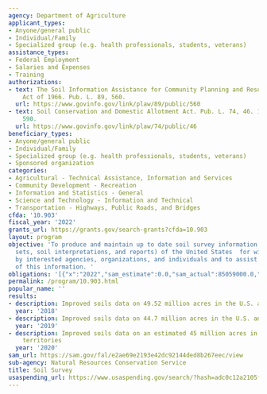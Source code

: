 ```yaml
---
agency: Department of Agriculture
applicant_types:
- Anyone/general public
- Individual/Family
- Specialized group (e.g. health professionals, students, veterans)
assistance_types:
- Federal Employment
- Salaries and Expenses
- Training
authorizations:
- text: The Soil Information Assistance for Community Planning and Resource Development
    Act of 1966. Pub. L. 89, 560.
  url: https://www.govinfo.gov/link/plaw/89/public/560
- text: Soil Conservation and Domestic Allotment Act. Pub. L. 74, 46. 16 U.S.C. &sect;
    590.
  url: https://www.govinfo.gov/link/plaw/74/public/46
beneficiary_types:
- Anyone/general public
- Individual/Family
- Specialized group (e.g. health professionals, students, veterans)
- Sponsored organization
categories:
- Agricultural - Technical Assistance, Information and Services
- Community Development - Recreation
- Information and Statistics - General
- Science and Technology - Information and Technical
- Transportation - Highways, Public Roads, and Bridges
cfda: '10.903'
fiscal_year: '2022'
grants_url: https://grants.gov/search-grants?cfda=10.903
layout: program
objective: 'To produce and maintain up to date soil survey information (maps, data
  sets, soil interpretations, and reports) of the United States  for widespread use
  by interested agencies, organizations, and individuals and to assist in the use
  of this information. '
obligations: '[{"x":"2022","sam_estimate":0.0,"sam_actual":85059000.0,"usa_spending_actual":4192258.14},{"x":"2023","sam_estimate":99180000.0,"sam_actual":0.0,"usa_spending_actual":844029.25},{"x":"2024","sam_estimate":89166000.0,"sam_actual":0.0,"usa_spending_actual":8293039.63}]'
permalink: /program/10.903.html
popular_name: ''
results:
- description: Improved soils data on 49.52 million acres in the U.S. and territories
  year: '2018'
- description: Improved soils data on 44.7 million acres in the U.S. and territories
  year: '2019'
- description: Improved soils data on an estimated 45 million acres in the U.S. and
    territories
  year: '2020'
sam_url: https://sam.gov/fal/e2ae69e2193e42dc92144ded8b267eec/view
sub-agency: Natural Resources Conservation Service
title: Soil Survey
usaspending_url: https://www.usaspending.gov/search/?hash=adc0c12a2105f7767e271a669b3753e2
---
```

